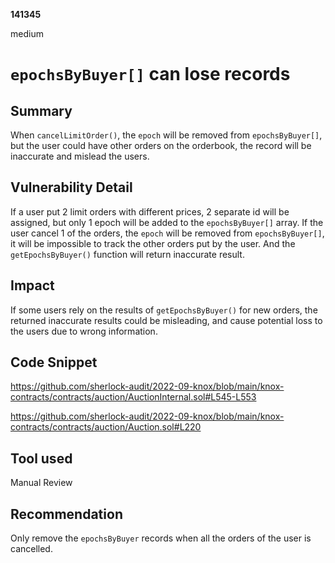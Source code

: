 __141345__

medium

# `epochsByBuyer[]` can lose records

## Summary

When `cancelLimitOrder()`, the `epoch` will be removed from `epochsByBuyer[]`, but the user could have other orders on the orderbook, the record will be inaccurate and mislead the users.


## Vulnerability Detail

If a user put 2 limit orders with different prices, 2 separate id will be assigned, but only 1 epoch will be added to the `epochsByBuyer[]` array. 
If the user cancel 1 of the orders, the `epoch` will be removed from `epochsByBuyer[]`, it will be impossible to track the other orders put by the user. And the `getEpochsByBuyer()` function will return inaccurate result.



## Impact

If some users rely on the results of `getEpochsByBuyer()` for new orders, the returned inaccurate results could be misleading, and cause potential loss to the users due to wrong information.


## Code Snippet

https://github.com/sherlock-audit/2022-09-knox/blob/main/knox-contracts/contracts/auction/AuctionInternal.sol#L545-L553

https://github.com/sherlock-audit/2022-09-knox/blob/main/knox-contracts/contracts/auction/Auction.sol#L220



## Tool used

Manual Review


## Recommendation

Only remove the `epochsByBuyer` records when all the orders of the user is cancelled.